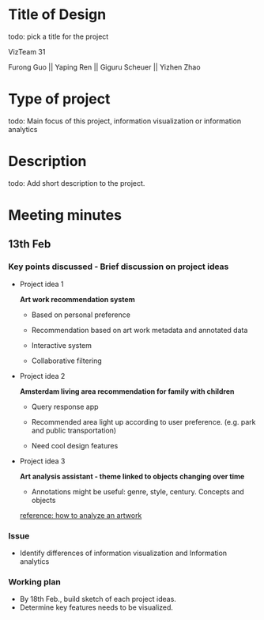 # Title of Design

todo: pick a title for the project

VizTeam 31

Furong Guo || Yaping Ren || Giguru Scheuer || Yizhen Zhao 

# Type of project

 todo: Main focus of this project, information visualization or information analytics
 
# Description

 todo: Add short description to the project.

# Meeting minutes

## 13th Feb 

### Key points discussed - Brief discussion on project ideas

- Project idea 1

  **Art work recommendation system**
  
    - Based on personal preference
    
    - Recommendation based on art work metadata and annotated data
    
    - Interactive system
    
    - Collaborative filtering 
    
- Project idea 2

  **Amsterdam living area recommendation for family with children**
  
    - Query response app
    
    - Recommended area light up according to user preference. (e.g. park and public transportation)
    
    - Need cool design features
    
- Project idea 3

  **Art analysis assistant - theme linked to objects changing over time**
  
  - Annotations might be useful: genre, style, century. Concepts and objects
  
  [reference: how to analyze an artwork](https://www.studentartguide.com/articles/how-to-analyze-an-artwork)
  
 ### Issue 
 
  - Identify differences of information visualization and Information analytics 
 
 ### Working plan
 
  - By 18th Feb., build sketch of each project ideas.
  - Determine key features needs to be visualized. 
